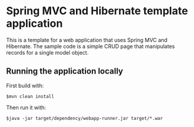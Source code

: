 # Spring MVC and Hibernate template application

This is a template for a web application that uses Spring MVC and Hibernate. The sample code is a simple CRUD page that manipulates records for a single model object.

## Running the application locally

First build with:

    $mvn clean install

Then run it with:

    $java -jar target/dependency/webapp-runner.jar target/*.war

